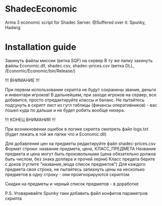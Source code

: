 # ShadecEconomic
Arma 3 economic script for Shadec Server. 
@Suffered over it: Spunky, Hadwig

# Installation guide

Закинуть файлы миссии (ветка SQF) на сервер
В ту же папку закинуть файлы Economic.dll, shadec.csv, shadec-prices.csv (ветка DLL, /Economic/Economic/bin/Release/)

!!! ВНИМАНИЕ !!!  

При первом использовании скрипта не будут сохранены звания, деньги и инвентари игроков! В дальнейшем, при заходе игроков на сервер, все добавится, просто отредактируйте классы и баланс. Не пытайтесь подсунуть в скрипт лист из гугл таблицы (финансы оперативников) - вас пошел куда по дальше и не будет робить вообще нихера.

!!! КОНЕЦ ВНИМАНИЯ !!!

При возникновении ошибок в логике скрипта смотреть файл logs.txt (будет лежать в той же папке что и Economic.dll)

Для добавления цен на предметы редактируйте файл shadec-prices.csv
Формат строки: название предмета, цена, КЛАСС_ПРЕДМЕТА
Название предмета и цена могут быть произвольными (цена обязательно должна быть числом, без знака доллара и прочей херни)
Класс предета берите с доков (гуглите "название_мода список предметов")
Для каждого предмета своя строка, не пытайтесь запихнуть цены на несколько предметов в одну строку - они проигнорируются скриптом

Скидки на предметы и черный список предметов - в доработке

P.S. Уговаривайте Spunky таки добавить файл конфигов параметров скрипта
